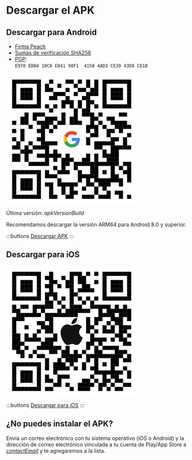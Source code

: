 # Descargar el APK

## Descargar para Android

- [Firma Peach]($apkSignaturesUrl$)
- [Sumas de verificación SHA256]($apkChecksumsUrl$)
- [PGP](https://keys.openpgp.org/vks/v1/by-fingerprint/E970EDB410C8E84198F141584AD3CE3043D8CD1B):<br>
  `E970 EDB4 10C8 E841 98F1  4158 4AD3 CE30 43D8 CD1B`

<img src="/icons/qrcode_android.png" width="350">

Última versión: $apkVersionBuild$

Recomendamos descargar la versión ARM64 para Android 8.0 y superior.

:::buttons
[Descargar APK]($apkUrl$)
:::

## Descargar para iOS

<img src="/icons/qrcode_apple.png" width="350">

:::buttons
[Descargar para iOS](https://testflight.apple.com/join/wfSPFEWG)
:::

## ¿No puedes instalar el APK?

Envía un correo electrónico con tu sistema operativo (iOS o Android) y la dirección de correo electrónico vinculada a tu cuenta de Play/App Store a
[$contactEmail$](mailto:$contactEmail$) y te agregaremos a la lista.
